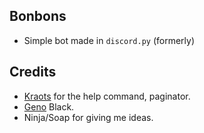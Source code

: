 ## Bonbons
- Simple bot made in `discord.py` (formerly)

## Credits
- [Kraots](https://github.com/Kraots/) for the help command, paginator.
- [Geno](https://github.com/thegenocides) Black.
- Ninja/Soap for giving me ideas.
